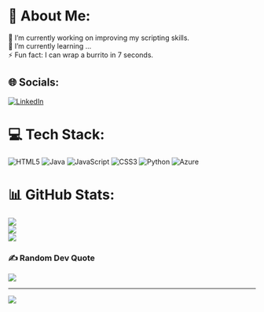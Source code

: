 # 💫 About Me:
🔭 I’m currently working on improving my scripting skills.<br>🌱 I’m currently learning ...<br>⚡ Fun fact: I can wrap a burrito in 7 seconds.


## 🌐 Socials:
[![LinkedIn](https://img.shields.io/badge/LinkedIn-%230077B5.svg?logo=linkedin&logoColor=white)](https://linkedin.com/in/jovany-melchor) 

# 💻 Tech Stack:
![HTML5](https://img.shields.io/badge/html5-%23E34F26.svg?style=for-the-badge&logo=html5&logoColor=white) ![Java](https://img.shields.io/badge/java-%23ED8B00.svg?style=for-the-badge&logo=java&logoColor=white) ![JavaScript](https://img.shields.io/badge/javascript-%23323330.svg?style=for-the-badge&logo=javascript&logoColor=%23F7DF1E) ![CSS3](https://img.shields.io/badge/css3-%231572B6.svg?style=for-the-badge&logo=css3&logoColor=white) ![Python](https://img.shields.io/badge/python-3670A0?style=for-the-badge&logo=python&logoColor=ffdd54) ![Azure](https://img.shields.io/badge/azure-%230072C6.svg?style=for-the-badge&logo=azure-devops&logoColor=white)
# 📊 GitHub Stats:
![](https://github-readme-stats.vercel.app/api?username=pparagonn&theme=default&hide_border=false&include_all_commits=true&count_private=false)<br/>
![](https://github-readme-streak-stats.herokuapp.com/?user=pparagonn&theme=default&hide_border=false)<br/>
![](https://github-readme-stats.vercel.app/api/top-langs/?username=pparagonn&theme=default&hide_border=false&include_all_commits=true&count_private=false&layout=compact)

### ✍️ Random Dev Quote
![](https://quotes-github-readme.vercel.app/api?type=horizontal&theme=dark)

---
[![](https://visitcount.itsvg.in/api?id=pparagonn&icon=0&color=0)](https://visitcount.itsvg.in)

<!-- Proudly created with GPRM ( https://gprm.itsvg.in ) -->
